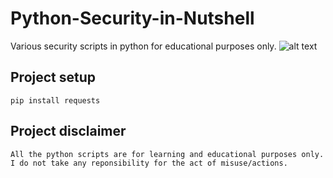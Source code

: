 # Python-Security-in-Nutshell
Various security scripts in python for educational purposes only.
![alt text](https://raw.githubusercontent.com/KingCobra2018/Python-Security-in-Nutshell/main/asset/view.jpeg)

## Project setup
```
pip install requests
```
## Project disclaimer
```
All the python scripts are for learning and educational purposes only. I do not take any reponsibility for the act of misuse/actions.
```
